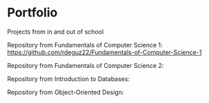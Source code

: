 # Portfolio
Projects from in and out of school

Repository from Fundamentals of Computer Science 1: https://github.com/rdeguz22/Fundamentals-of-Computer-Science-1

Repository from Fundamentals of Computer Science 2:

Repository from Introduction to Databases:

Repository from Object-Oriented Design: 
